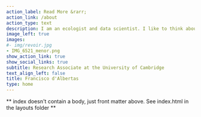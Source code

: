```yaml
---
action_label: Read More &rarr;
action_link: /about
action_type: text
description: I am an ecologist and data scientist. I like to think about how can we create and maintain agricultural landscapes socially and environmentally diverse, while keeping the provision of nature’s benefits to people.   
image_left: true
images:
#- img/revoir.jpg
- IMG_6521_menor.png
show_action_link: true
show_social_links: true
subtitle: Research Associate at the University of Cambridge
text_align_left: false
title: Francisco d'Albertas
type: home
---
```


** index doesn't contain a body, just front matter above.
See index.html in the layouts folder **
